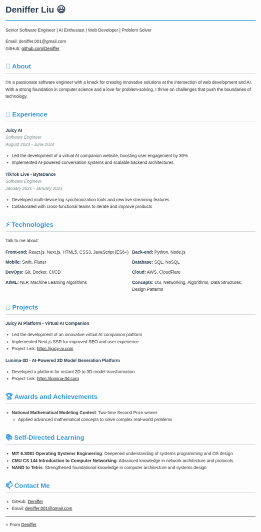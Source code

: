 <style>
  body { font-family: Arial, sans-serif; line-height: 1.6; color: #333; max-width: 800px; margin: 0 auto; padding: 20px; }
  h1 { color: #2c3e50; border-bottom: 2px solid #3498db; padding-bottom: 10px; }
  h2 { color: #3498db; border-bottom: 1px solid #bdc3c7; padding-bottom: 5px; }
  .header { display: flex; justify-content: space-between; align-items: center; margin-bottom: 20px; }
  .contact-info { flex: 1; }
  .profile-image { width: 100px; height: 130px; border-radius: 15%; }
  .section { margin-bottom: 25px; }
  .experience-item, .project-item { margin-bottom: 15px; }
  .company, .project-name { font-weight: bold; color: #2c3e50; }
  .position, .date { font-style: italic; color: #7f8c8d; }
  ul { padding-left: 20px; }
  .skills-grid { display: grid; grid-template-columns: repeat(2, 1fr); gap: 10px; }
  .skill-category { font-weight: bold; color: #2c3e50; }
</style>

# Deniffer Liu 😃

Senior Software Engineer | AI Enthusiast | Web Developer | Problem Solver

<div class="header">
  <div class="contact-info">
    <div>Email: deniffer.001@gmail.com</div>
    <div>GitHub: <a href="https://github.com/Deniffer">github.com/Deniffer</a></div>
  </div>

</div>

## 🧐 About

I'm a passionate software engineer with a knack for creating innovative solutions at the intersection of web development and AI. With a strong foundation in computer science and a love for problem-solving, I thrive on challenges that push the boundaries of technology.

## 🚀 Experience

<div class="experience-item">
  <div class="company">Juicy AI</div>
  <div class="position">Software Engineer</div>
  <div class="date">August 2023 - June 2024</div>
  <ul>
    <li>Led the development of a virtual AI companion website, boosting user engagement by 30%</li>
    <li>Implemented AI-powered conversation systems and scalable backend architectures</li>
  </ul>
</div>

<div class="experience-item">
  <div class="company">TikTok Live - ByteDance</div>
  <div class="position">Software Engineer</div>
  <div class="date">January 2021 - January 2023</div>
  <ul>
    <li>Developed multi-device log synchronization tools and new live streaming features</li>
    <li>Collaborated with cross-functional teams to iterate and improve products</li>
  </ul>
</div>

## ⚡ Technologies

Talk to me about:

<div class="skills-grid">
  <div><span class="skill-category">Front-end:</span> React.js, Next.js, HTML5, CSS3, JavaScript (ES6+)</div>
  <div><span class="skill-category">Back-end:</span> Python, Node.js</div>
  <div><span class="skill-category">Mobile:</span> Swift, Flutter</div>
  <div><span class="skill-category">Database:</span> SQL, NoSQL</div>
  <div><span class="skill-category">DevOps:</span> Git, Docker, CI/CD</div>
  <div><span class="skill-category">Cloud:</span> AWS, CloudFlare</div>
  <div><span class="skill-category">AI/ML:</span> NLP, Machine Learning Algorithms</div>
  <div><span class="skill-category">Concepts:</span> OS, Networking, Algorithms, Data Structures, Design Patterns</div>
</div>

## 🚀 Projects

<div class="project-item">
  <div class="project-name">Juicy AI Platform - Virtual AI Companion</div>
  <ul>
    <li>Led the development of an innovative virtual AI companion platform</li>
    <li>Implemented Next.js SSR for improved SEO and user experience</li>
    <li>Project Link: <a href="https://juicy-ai.com">https://juicy-ai.com</a></li>
  </ul>
</div>

<div class="project-item">
  <div class="project-name">Lunima-3D - AI-Powered 3D Model Generation Platform</div>
  <ul>
    <li>Developed a platform for instant 2D to 3D model transformation</li>
    <li>Project Link: <a href="https://lumina-3d.com">https://lumina-3d.com</a></li>
  </ul>
</div>

## 🏆 Awards and Achievements

- **National Mathematical Modeling Contest**: Two-time Second Prize winner
  - Applied advanced mathematical concepts to solve complex real-world problems

## 📚 Self-Directed Learning

- **MIT 6.S081 Operating Systems Engineering**: Deepened understanding of systems programming and OS design
- **CMU CS 144 Introduction to Computer Networking**: Advanced knowledge in network architecture and protocols
- **NAND to Tetris**: Strengthened foundational knowledge in computer architecture and systems design

## 📫 Contact Me

- GitHub: [Deniffer](https://github.com/Deniffer)
- Email: deniffer.001@gmail.com

---

⭐️ From [Deniffer](https://github.com/Deniffer)
